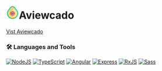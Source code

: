 # <img src='./src/assets/images/logo.png' width=35px />Aviewcado
[Vist Aviewcado](https://aviewcado.vercel.app/)

### 🛠️ Languages and Tools

<a href='https://nodejs.org/en' target='_blank'><img alt='NodeJS' src='https://img.shields.io/badge/node.js-6DA55F?style=for-the-badge&logo=node.js&logoColor=white' /></a>
<a href='https://www.typescriptlang.org/' target='_blank'><img alt='TypeScript' src='https://img.shields.io/badge/TypeScript-3178C6?logo=typescript&logoColor=white&style=for-the-badge' /></a>
<a href='https://angular.io/' target='_blank'><img alt='Angular' src='https://img.shields.io/badge/Angular-DD0031?style=for-the-badge&logo=angular&logoColor=white' /></a>
<a href='https://expressjs.com/' target='_blank'><img alt='Express' src='https://img.shields.io/badge/express.js-%23404d59.svg?style=for-the-badge&logo=express&logoColor=%2361DAFB' /></a>
<a href='https://rxjs.dev/' target='_blank'><img alt='RxJS' src='https://img.shields.io/badge/rxjs-%23B7178C.svg?style=for-the-badge&logo=reactivex&logoColor=white' /></a>
<a href='https://sass-lang.com/' target='_blank'><img alt='Sass' src='https://img.shields.io/badge/SASS-hotpink.svg?style=for-the-badge&logo=SASS&logoColor=white' /></a>
